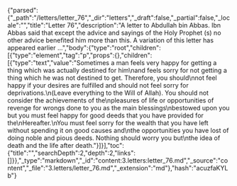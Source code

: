 {"parsed":{"_path":"/letters/letter_76","_dir":"letters","_draft":false,"_partial":false,"_locale":"","title":"Letter 76","description":"A letter to Abdullah bin Abbas. Ibn Abbas said that except the advice and sayings of the Holy Prophet (s) no other advice benefited him more than this. A variation of this letter has appeared earlier ...","body":{"type":"root","children":[{"type":"element","tag":"p","props":{},"children":[{"type":"text","value":"Sometimes a man feels very happy for getting a thing which was actually destined for him\nand feels sorry for not getting a thing which he was not destined to get. Therefore, you should\nnot feel happy if your desires are fulfilled and should not feel sorry for deprivations.\n(Leave everything to the Will of Allah). You should not consider the achievements of the\npleasures of life or opportunities of revenge for wrongs done to you as the main blessings\nbestowed upon you but you must feel happy for good deeds that you have provided for the\nHereafter.\nYou must feel sorry for the wealth that you have left without spending it on good causes and\nthe opportunities you have lost of doing noble and pious deeds. Nothing should worry you but\nthe idea of death and the life after death."}]}],"toc":{"title":"","searchDepth":2,"depth":2,"links":[]}},"_type":"markdown","_id":"content:3.letters:letter_76.md","_source":"content","_file":"3.letters/letter_76.md","_extension":"md"},"hash":"acuzfaKYLb"}